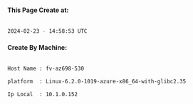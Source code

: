 
   
#### This Page Create at:

```bash

2024-02-23 - 14:58:53 UTC

```

#### Create By Machine:

```bash

Host Name : fv-az698-530

platform  : Linux-6.2.0-1019-azure-x86_64-with-glibc2.35

Ip Local  : 10.1.0.152

```

